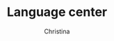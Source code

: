 ---
layout: post
title: Language center
author: Christina
section: resources
categories: [resources, christina]
audience: ""
keywords: ""
goals: ""
actions: ""
---